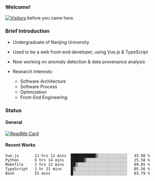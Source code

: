 ### Welcome!

[![Visitors](https://visitor-badge.laobi.icu/badge?page_id=HermitSun.HermitSun)]() before you came here.

### Brief Introduction

- Undergraduate of Nanjing University

- Used to be a web front-end developer, using Vue.js & TypeScript

- Now working on anomaly detection & data provenance analysis

- Research Interests: 
  - Software Architecture
  - Software Process
  - Optimization
  - Front-End Engineering

### Status

#### General

[![ReadMe Card](https://github-readme-stats.hermitsun.vercel.app/api?username=HermitSun&count_private=true&show_icons=true)]()

#### Recent Works

<!--START_SECTION:waka-->
```text
Vue.js       11 hrs 12 mins  ███████████▒░░░░░░░░░░░░░   45.98 % 
Python       6 hrs 14 mins   ██████▒░░░░░░░░░░░░░░░░░░   25.58 % 
Makefile     2 hrs 12 mins   ██▒░░░░░░░░░░░░░░░░░░░░░░   09.05 % 
TypeScript   1 hr 21 mins    █▒░░░░░░░░░░░░░░░░░░░░░░░   05.56 % 
Bash         55 mins         █░░░░░░░░░░░░░░░░░░░░░░░░   03.79 % 
```
<!--END_SECTION:waka-->
